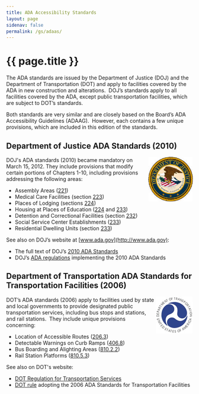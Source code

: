 ```yaml
---
title: ADA Accessibility Standards
layout: page
sidenav: false
permalink: /gs/adaas/
---
```


# {{ page.title }}

The ADA standards are issued by the Department of Justice (DOJ) and the Department of Transportation (DOT) and apply to facilities covered by the ADA in new construction and alterations.&nbsp;
DOJ’s standards apply to all facilities covered by the ADA, except public transportation facilities, which are subject to DOT’s standards.

Both standards are very similar and are closely based on the Board’s ADA Accessibility Guidelines (ADAAG).&nbsp;
However, each contains a few unique provisions, which are included in this edition of the standards.

## Department of Justice ADA Standards (2010)

<img src="../img/doj-seal.jpg" alt="DOJ seal" align="right">

DOJ's ADA standards (2010) became mandatory on March 15, 2012.  They include provisions that modify certain portions of Chapters 1-10, including provisions addressing the following areas:

- Assembly Areas ([221](index.php?option=com_content&view=article&id=985&Itemid=928#221%20Assembly%20Areas))
- Medical Care Facilities (section [223](index.php?option=com_content&view=article&id=985&Itemid=928#223%20Medical%20Care%20and%20Long-Term%20Care%20Facilities))
- Places of Lodging (sections [224](index.php?option=com_content&view=article&id=985&Itemid=928#224%20Transient%20Lodging%20Guest%20Rooms))
- Housing at Places of Education ([224](index.php?option=com_content&view=article&id=985&Itemid=928#224%20Transient%20Lodging%20Guest%20Rooms) and [233](index.php?option=com_content&view=article&id=985&Itemid=928#233%20Residential%20Facilities))
- Detention and Correctional Facilities (section [232](index.php?option=com_content&view=article&id=985&Itemid=928#232%20Detention%20Facilities%20and%20Correctional%20Facilities))
- Social Service Center Establishments ([233](index.php?option=com_content&view=article&id=985&Itemid=928#233%20Residential%20Facilities))
- Residential Dwelling Units (section [233](index.php?option=com_content&view=article&id=985&Itemid=928#233%20Residential%20Facilities))

See also on DOJ’s website at [www.ada.gov](http://www.ada.gov):

- The full text of DOJ’s [2010 ADA Standards](http://www.ada.gov/2010ADAstandards_index.htm)
- DOJ’s [ADA regulations](http://www.ada.gov/2010_regs.htm) implementing the 2010 ADA Standards 

## Department of Transportation ADA Standards for Transportation Facilities (2006)

<img src="../img/dot-seal.jpg" alt="DOT seal" align="right">

DOT’s ADA standards (2006) apply to facilities used by state and local governments to provide designated public transportation services, including bus stops and stations, and rail stations.&nbsp;
They include unique provisions concerning:

- Location of Accessible Routes ([206.3](https://www.access-board.gov/index.php?option=com_content&view=article&id=985&Itemid=928#206%20Accessible%20Routes))
- Detectable Warnings on Curb Ramps ([406.8](https://www.access-board.gov/index.php?option=com_content&view=article&id=987&Itemid=930#406%20Curb%20Ramps))
- Bus Boarding and Alighting Areas ([810.2.2](https://www.access-board.gov/index.php?option=com_content&view=article&id=991&Itemid=934#810%20Transportation%20Facilities))
- Rail Station Platforms ([810.5.3](https://www.access-board.gov/index.php?option=com_content&view=article&id=991&Itemid=934#810%20Transportation%20Facilities))

See also on DOT's website:

- [DOT Regulation for Transportation Services](http://www.fta.dot.gov/civilrights/12325_3884.html) 
- [DOT rule](http://www.fta.dot.gov/12325_5936.html) adopting the 2006 ADA Standards for Transportation Facilities
